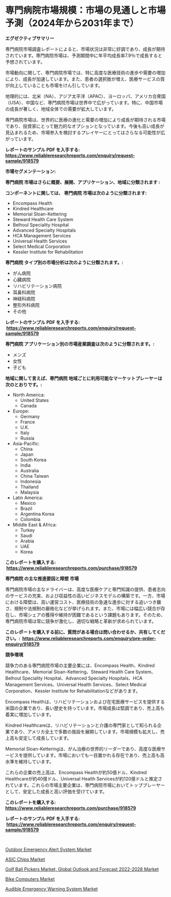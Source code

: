 <p><h1>専門病院市場規模：市場の見通しと市場予測（2024年から2031年まで）</h1></p><p><strong>エグゼクティブサマリー</strong></p>
<p><p>専門病院市場調査レポートによると、市場状況は非常に好調であり、成長が期待されています。専門病院市場は、予測期間中に年平均成長率7.9％で成長すると予想されています。</p><p>市場動向に関して、専門病院市場では、特に高度な医療技術の進歩や需要の増加により、成長が加速しています。また、患者の選択肢が増え、医療サービスの質が向上していることも市場をけん引しています。</p><p>地理的には、北米（NA）、アジア太平洋（APAC）、ヨーロッパ、アメリカ合衆国（USA）、中国など、専門病院市場は世界中で広がっています。特に、中国市場の成長が著しく、地域全体での需要が拡大しています。</p><p>専門病院市場は、世界的に医療の進化と需要の増加により成長が期待される市場であり、投資家にとって魅力的なオプションとなっています。今後も高い成長が見込まれるため、市場参入を検討するプレイヤーにとってはさらなる可能性が広がっています。</p></p>
<p><strong>レポートのサンプル PDF を入手する: <a href="https://www.reliableresearchreports.com/enquiry/request-sample/918579">https://www.reliableresearchreports.com/enquiry/request-sample/918579</a></strong></p>
<p><strong>市場セグメンテーション:</strong></p>
<p><strong> 専門病院 市場はさらに概要、展開、アプリケーション、地域に分類されます :</strong></p>
<p><strong>コンポーネントに関しては、 専門病院 市場は次のように分類されます: &nbsp;</strong></p>
<p><ul><li>Encompass Health</li><li>Kindred Healthcare</li><li>Memorial Sloan-Kettering</li><li>Steward Health Care System</li><li>Belhoul Speciality Hospital</li><li>Advanced Specialty Hospitals</li><li>HCA Management Services</li><li>Universal Health Services</li><li>Select Medical Corporation</li><li>Kessler Institute for Rehabilitation</li></ul></p>
<p><strong> 専門病院 タイプ別の市場分析は次のように分類されます。:</strong></p>
<p><ul><li>がん病院</li><li>心臓病院</li><li>リハビリテーション病院</li><li>耳鼻科病院</li><li>神経科病院</li><li>整形外科病院</li><li>その他</li></ul></p>
<p><strong>レポートのサンプル PDF を入手する: &nbsp;<a href="https://www.reliableresearchreports.com/enquiry/request-sample/918579">https://www.reliableresearchreports.com/enquiry/request-sample/918579</a></strong></p>
<p><strong> 専門病院 アプリケーション別の市場産業調査は次のように分類されます。:</strong></p>
<p><ul><li>メンズ</li><li>女性</li><li>子ども</li></ul></p>
<p><strong>地域に関して言えば、専門病院 地域ごとに利用可能なマーケットプレーヤーは次のとおりです。:</strong></p>
<p><ul>
    <li>
        North America:
        <ul>
            <li>United States</li>
            <li>Canada</li>
        </ul>
    </li>
    <li>
        Europe:
        <ul>
            <li>Germany</li>
            <li>France</li>
            <li>U.K.</li>
            <li>Italy</li>
            <li>Russia</li>
        </ul>
    </li>
    <li>
        Asia-Pacific:
        <ul>
            <li>China</li>
            <li>Japan</li>
            <li>South Korea</li>
            <li>India</li>
            <li>Australia</li>
            <li>China Taiwan</li>
            <li>Indonesia</li>
            <li>Thailand</li>
            <li>Malaysia</li>
        </ul>
    </li>
    <li>
        Latin America:
        <ul>
            <li>Mexico</li>
            <li>Brazil</li>
            <li>Argentina Korea</li>
            <li>Colombia</li>
        </ul>
    </li>
    <li>
        Middle East & Africa:
        <ul>
            <li>Turkey</li>
            <li>Saudi</li>
            <li>Arabia</li>
            <li>UAE</li>
            <li>Korea</li>
        </ul>
    </li>
    </ul></p>
<p><strong>このレポートを購入する: &nbsp;<a href="https://www.reliableresearchreports.com/purchase/918579">https://www.reliableresearchreports.com/purchase/918579</a></strong></p>
<p><strong>専門病院 の主な推進要因と障壁 市場</strong></p>
<p><p>専門病院市場の主なドライバーは、高度な医療ケアと専門知識の提供、患者志向のサービスの充実、および収益性の高いビジネスモデルの構築です。一方、市場における障壁は、高い運営コスト、医療技術の急速な進歩に対する追いつき難さ、規制や法規制の厳格化などが挙げられます。また、市場には幅広い競合が存在し、市場シェアの獲得や維持が困難であるという課題もあります。そのため、専門病院市場は常に競争が激化し、適切な戦略と革新が求められています。</p></p>
<p><strong>このレポートを購入する前に、質問がある場合は問い合わせるか、共有してください。:&nbsp; <a href="https://www.reliableresearchreports.com/enquiry/pre-order-enquiry/918579">https://www.reliableresearchreports.com/enquiry/pre-order-enquiry/918579</a></strong></p>
<p><strong>競争環境</strong></p>
<p><p>競争力のある専門病院市場の主要企業には、Encompass Health、Kindred Healthcare、Memorial Sloan-Kettering、Steward Health Care System、Belhoul Speciality Hospital、Advanced Specialty Hospitals、HCA Management Services、Universal Health Services、Select Medical Corporation、Kessler Institute for Rehabilitationなどがあります。</p><p>Encompass Healthは、リハビリテーションおよび在宅医療サービスを提供する米国の企業であり、長い歴史を持っています。市場成長は堅調であり、売上高も着実に増加しています。</p><p>Kindred Healthcareは、リハビリテーションと介護の専門家として知られる企業であり、アメリカ全土で多数の施設を展開しています。市場規模も拡大し、売上高も安定して成長しています。</p><p>Memorial Sloan-Ketteringは、がん治療の世界的リーダーであり、高度な医療サービスを提供しています。市場においても一目置かれる存在であり、売上高も高水準を維持しています。</p><p>これらの企業の売上高は、Encompass Healthが約50億ドル、Kindred Healthcareが約40億ドル、Universal Health Servicesが約120億ドルと推定されています。これらの市場主要企業は、専門病院市場においてトッププレーヤーとして、安定した成長と高い評価を受けています。</p></p>
<p><strong>このレポートを購入する: &nbsp; <a href="https://www.reliableresearchreports.com/purchase/918579">https://www.reliableresearchreports.com/purchase/918579</a></strong></p>
<p><strong>レポートのサンプル PDF を入手する: &nbsp;<a href="https://www.reliableresearchreports.com/enquiry/request-sample/918579">https://www.reliableresearchreports.com/enquiry/request-sample/918579</a></strong><strong></strong></p>
<p>&nbsp;</p>
<p><p><a href="https://github.com/zjyglelu/Market-Research-Report-List-1/blob/main/outdoor-emergency-alert-system-market.md">Outdoor Emergency Alert System Market</a></p><p><a href="https://view.publitas.com/reportprime-1/asic-chips-market-challenges-opportunities-and-growth-drivers-and-major-market-players-forecasted-for-period-from-2024-2031/">ASIC Chips Market</a></p><p><a href="https://circular-yam-9b9.notion.site/Golf-Ball-Pickers-Market-Global-Outlook-and-Forecast-2022-2028-Market-Size-Growth-and-Forecast-fro-5a2af9abd25343c084f41b0dc0e5df8c">Golf Ball Pickers Market, Global Outlook and Forecast 2022-2028 Market</a></p><p><a href="https://view.publitas.com/reportprime-1/bike-computers-market-size-global-industry-overview-market-segmentation-and-forecast-2024-to-2031/">Bike Computers Market</a></p><p><a href="https://github.com/elizabethdagraca/Market-Research-Report-List-2/blob/main/audible-emergency-warning-system-market.md">Audible Emergency Warning System Market</a></p></p>